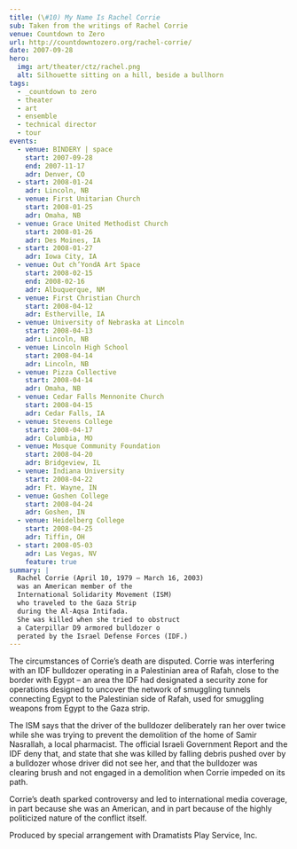 ```yaml
---
title: (\#10) My Name Is Rachel Corrie
sub: Taken from the writings of Rachel Corrie
venue: Countdown to Zero
url: http://countdowntozero.org/rachel-corrie/
date: 2007-09-28
hero:
  img: art/theater/ctz/rachel.png
  alt: Silhouette sitting on a hill, beside a bullhorn
tags:
  - _countdown to zero
  - theater
  - art
  - ensemble
  - technical director
  - tour
events:
  - venue: BINDERY | space
    start: 2007-09-28
    end: 2007-11-17
    adr: Denver, CO
  - start: 2008-01-24
    adr: Lincoln, NB
  - venue: First Unitarian Church
    start: 2008-01-25
    adr: Omaha, NB
  - venue: Grace United Methodist Church
    start: 2008-01-26
    adr: Des Moines, IA
  - start: 2008-01-27
    adr: Iowa City, IA
  - venue: Out ch’YondA Art Space
    start: 2008-02-15
    end: 2008-02-16
    adr: Albuquerque, NM
  - venue: First Christian Church
    start: 2008-04-12
    adr: Estherville, IA
  - venue: University of Nebraska at Lincoln
    start: 2008-04-13
    adr: Lincoln, NB
  - venue: Lincoln High School
    start: 2008-04-14
    adr: Lincoln, NB
  - venue: Pizza Collective
    start: 2008-04-14
    adr: Omaha, NB
  - venue: Cedar Falls Mennonite Church
    start: 2008-04-15
    adr: Cedar Falls, IA
  - venue: Stevens College
    start: 2008-04-17
    adr: Columbia, MO
  - venue: Mosque Community Foundation
    start: 2008-04-20
    adr: Bridgeview, IL
  - venue: Indiana University
    start: 2008-04-22
    adr: Ft. Wayne, IN
  - venue: Goshen College
    start: 2008-04-24
    adr: Goshen, IN
  - venue: Heidelberg College
    start: 2008-04-25
    adr: Tiffin, OH
  - start: 2008-05-03
    adr: Las Vegas, NV
    feature: true
summary: |
  Rachel Corrie (April 10, 1979 – March 16, 2003)
  was an American member of the
  International Solidarity Movement (ISM)
  who traveled to the Gaza Strip
  during the Al-Aqsa Intifada.
  She was killed when she tried to obstruct
  a Caterpillar D9 armored bulldozer o
  perated by the Israel Defense Forces (IDF.)
---
```


The circumstances of Corrie’s death are disputed.
Corrie was interfering with an IDF bulldozer
operating in a Palestinian area of Rafah,
close to the border with Egypt –
an area the IDF had designated a security zone
for operations designed to uncover
the network of smuggling tunnels
connecting Egypt to the Palestinian side of Rafah,
used for smuggling weapons from Egypt to the Gaza strip.

The ISM says that the driver of the bulldozer
deliberately ran her over twice
while she was trying to prevent
the demolition of the home of Samir Nasrallah,
a local pharmacist.
The official Israeli Government Report and the IDF deny that,
and state that she was killed by falling debris
pushed over by a bulldozer whose driver did not see her,
and that the bulldozer was clearing brush
and not engaged in a demolition when Corrie impeded on its path.

Corrie’s death sparked controversy
and led to international media coverage,
in part because she was an American,
and in part because of the highly politicized nature
of the conflict itself.

Produced by special arrangement with Dramatists Play Service, Inc.
